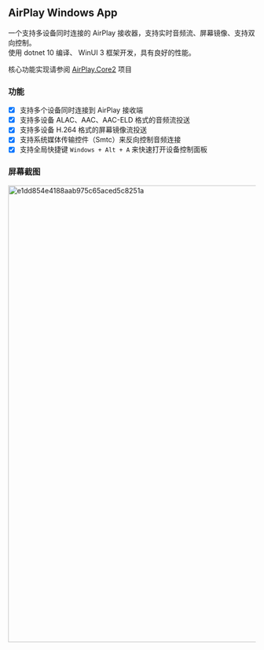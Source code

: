 ## AirPlay Windows App
一个支持多设备同时连接的 AirPlay 接收器，支持实时音频流、屏幕镜像、支持双向控制。  
使用 dotnet 10 编译、 WinUI 3 框架开发，具有良好的性能。

核心功能实现请参阅 [AirPlay.Core2](https://github.com/natsurainko/AirPlay.Core2) 项目  

### 功能

+ [x] 支持多个设备同时连接到 AirPlay 接收端
+ [x] 支持多设备 ALAC、AAC、AAC-ELD 格式的音频流投送
+ [x] 支持多设备 H.264 格式的屏幕镜像流投送
+ [x] 支持系统媒体传输控件（Smtc）来反向控制音频连接
+ [x] 支持全局快捷键 `Windows + Alt + A` 来快速打开设备控制面板

### 屏幕截图

<img width="1467" height="930" alt="e1dd854e4188aab975c65aced5c8251a" src="https://github.com/user-attachments/assets/89d5ba3b-6dc1-49e1-bfb5-885177946ff5" />

